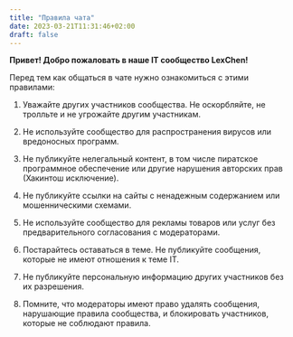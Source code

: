 ```yaml
---
title: "Правила чата"
date: 2023-03-21T11:31:46+02:00
draft: false
---
```

**Привет! Добро пожаловать в наше IT сообщество LexChen!**

Перед тем как общаться в чате нужно ознакомиться с этими правилами:

1. Уважайте других участников сообщества. Не оскорбляйте, не тролльте и не угрожайте другим участникам.

2. Не используйте сообщество для распространения вирусов или вредоносных программ.

3. Не публикуйте нелегальный контент, в том числе пиратское программное обеспечение или другие нарушения авторских прав (Хакинтош исключение).

4. Не публикуйте ссылки на сайты с ненадежным содержанием или мошенническими схемами.

5. Не используйте сообщество для рекламы товаров или услуг без предварительного согласования с модераторами.

6. Постарайтесь оставаться в теме. Не публикуйте сообщения, которые не имеют отношения к теме IT.

7. Не публикуйте персональную информацию других участников без их разрешения.

8. Помните, что модераторы имеют право удалять сообщения, нарушающие правила сообщества, и блокировать участников, которые не соблюдают правила.
